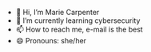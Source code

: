 - 👋 Hi, I’m Marie Carpenter
- 🌱 I’m currently learning cybersecurity
- 📫 How to reach me, e-mail is the best
- 😄 Pronouns: she/her

<!---
24MarieCarpenter/24MarieCarpenter is a ✨ special ✨ repository because its `README.md` (this file) appears on your GitHub profile.
You can click the Preview link to take a look at your changes.
--->
